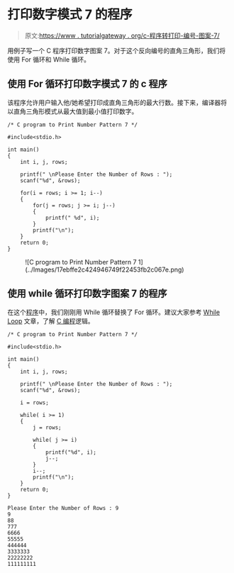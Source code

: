 # 打印数字模式 7 的程序

> 原文:[https://www . tutorialgateway . org/c-程序转打印-编号-图案-7/](https://www.tutorialgateway.org/c-program-to-print-number-pattern-7/)

用例子写一个 C 程序打印数字图案 7。对于这个反向编号的直角三角形，我们将使用 For 循环和 While 循环。

## 使用 For 循环打印数字模式 7 的 c 程序

该程序允许用户输入他/她希望打印成直角三角形的最大行数。接下来，编译器将以直角三角形模式从最大值到最小值打印数字。

```
/* C program to Print Number Pattern 7 */

#include<stdio.h>

int main()
{
    int i, j, rows;

    printf(" \nPlease Enter the Number of Rows : ");
    scanf("%d", &rows);

    for(i = rows; i >= 1; i--)
    {
    	for(j = rows; j >= i; j--)
		{
			printf(" %d", i);     	
        }
        printf("\n");
    }
    return 0;
}
```

<figure class="wp-block-image">![C program to Print Number Pattern 7 1](../Images/17ebffe2c424946749f22453fb2c067e.png)</figure>

## 使用 while 循环打印数字图案 7 的程序

在这个[程序](https://www.tutorialgateway.org/c-programming-examples/)中，我们刚刚用 While 循环替换了 For 循环。建议大家参考 [While Loop](https://www.tutorialgateway.org/while-loop-in-c/) 文章，了解 [C 编程](https://www.tutorialgateway.org/c-programming/)逻辑。

```
/* C program to Print Number Pattern 7 */

#include<stdio.h>

int main()
{
    int i, j, rows;

    printf(" \nPlease Enter the Number of Rows : ");
    scanf("%d", &rows);

    i = rows;

    while( i >= 1)
    {
    	j = rows;

    	while( j >= i)
		{
			printf("%d", i);
			j--;     	
        }
        i--;
        printf("\n");
    }
    return 0;
}
```

```
Please Enter the Number of Rows : 9
9
88
777
6666
55555
444444
3333333
22222222
111111111
```